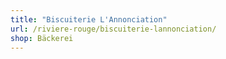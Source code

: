 ```yaml
---
title: "Biscuiterie L'Annonciation"
url: /riviere-rouge/biscuiterie-lannonciation/
shop: Bäckerei
---
```

